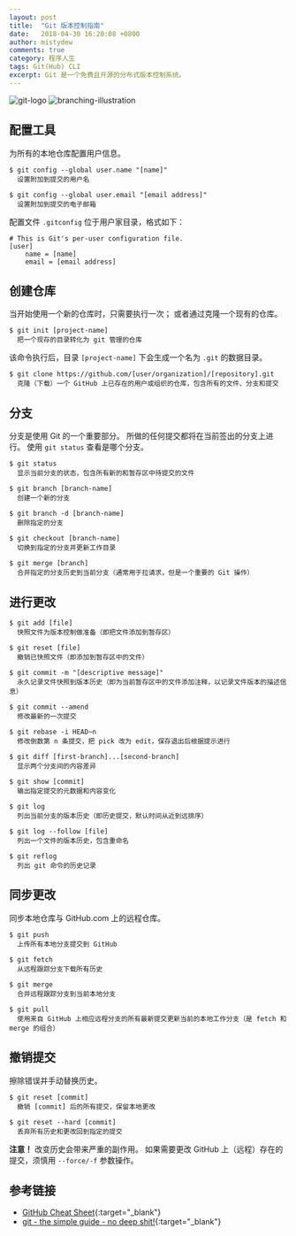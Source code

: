 ```yaml
---
layout: post
title:  "Git 版本控制指南"
date:   2018-04-30 16:20:08 +0800
author: mistydew
comments: true
category: 程序人生
tags: Git(Hub) CLI
excerpt: Git 是一个免费且开源的分布式版本控制系统。
---
```

![git-logo](https://git-scm.com/images/logo@2x.png)
![branching-illustration](https://git-scm.com/images/branching-illustration@2x.png)

## 配置工具

为所有的本地仓库配置用户信息。

```shell
$ git config --global user.name "[name]"
  设置附加到提交的用户名
```

```shell
$ git config --global user.email "[email address]"
  设置附加到提交的电子邮箱
```

配置文件 `.gitconfig` 位于用户家目录，格式如下：

```
# This is Git's per-user configuration file.
[user]
    name = [name]
    email = [email address]
```

## 创建仓库

当开始使用一个新的仓库时，只需要执行一次；
或者通过克隆一个现有的仓库。

```shell
$ git init [project-name]
  把一个现存的目录转化为 git 管理的仓库
```

该命令执行后，目录 `[project-name]` 下会生成一个名为 `.git` 的数据目录。

```shell
$ git clone https://github.com/[user/organization]/[repository].git
  克隆（下载）一个 GitHub 上已存在的用户或组织的仓库，包含所有的文件、分支和提交
```

## 分支

分支是使用 Git 的一个重要部分。
所做的任何提交都将在当前签出的分支上进行。
使用 `git status` 查看是哪个分支。

```shell
$ git status
  显示当前分支的状态，包含所有新的和暂存区中待提交的文件
```

```shell
$ git branch [branch-name]
  创建一个新的分支
```

```shell
$ git branch -d [branch-name]
  删除指定的分支
```

```shell
$ git checkout [branch-name]
  切换到指定的分支并更新工作目录
```

```shell
$ git merge [branch]
  合并指定的分支历史到当前分支（通常用于拉请求，但是一个重要的 Git 操作）
```

## 进行更改

```shell
$ git add [file]
  快照文件为版本控制做准备（即把文件添加到暂存区）
```

```shell
$ git reset [file]
  撤销已快照文件（即添加到暂存区中的文件）
```

```shell
$ git commit -m "[descriptive message]"
  永久记录文件快照到版本历史（即为当前暂存区中的文件添加注释，以记录文件版本的描述信息）
```

```shell
$ git commit --amend
  修改最新的一次提交
```

```shell
$ git rebase -i HEAD~n
  修改倒数第 n 条提交，把 pick 改为 edit，保存退出后根据提示进行
```

```shell
$ git diff [first-branch]...[second-branch]
  显示两个分支间的内容差异
```

```shell
$ git show [commit]
  输出指定提交的元数据和内容变化
```

```shell
$ git log
  列出当前分支的版本历史（即历史提交，默认时间从近到远排序）
```

```shell
$ git log --follow [file]
  列出一个文件的版本历史，包含重命名
```

```shell
$ git reflog
  列出 git 命令的历史记录
```

## 同步更改

同步本地仓库与 GitHub.com 上的远程仓库。

```shell
$ git push
  上传所有本地分支提交到 GitHub
```

```shell
$ git fetch
  从远程跟踪分支下载所有历史
```

```shell
$ git merge
  合并远程跟踪分支到当前本地分支
```

```shell
$ git pull
  使用来自 GitHub 上相应远程分支的所有最新提交更新当前的本地工作分支（是 fetch 和 merge 的组合）
```

## 撤销提交

擦除错误并手动替换历史。

```shell
$ git reset [commit]
  撤销 [commit] 后的所有提交，保留本地更改
```

```shell
$ git reset --hard [commit]
  丢弃所有历史和更改回到指定的提交
```

**注意！**
改变历史会带来严重的副作用。
如果需要更改 GitHub 上（远程）存在的提交，须慎用 `--force/-f` 参数操作。

## 参考链接

* [GitHub Cheat Sheet](https://github.github.com/training-kit/downloads/github-git-cheat-sheet.pdf){:target="_blank"}
* [git - the simple guide - no deep shit!](http://rogerdudler.github.io/git-guide){:target="_blank"}
